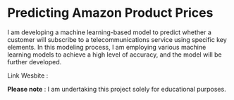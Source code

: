 # Predicting Amazon Product Prices

I am developing a machine learning-based model to predict whether a customer will subscribe to a telecommunications service using specific key elements. In this modeling process, I am employing various machine learning models to achieve a high level of accuracy, and the model will be further developed.

Link Wesbite :

**Please note** : I am undertaking this project solely for educational purposes.

